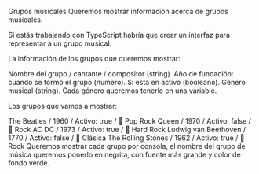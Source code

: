 Grupos musicales
Queremos mostrar información acerca de grupos musicales.

Si estás trabajando con TypeScript habría que crear un interfaz para representar a un grupo musical.

La información de los grupos que queremos mostrar:

Nombre del grupo / cantante / compositor (string).
Año de fundación: cuando se formó el grupo (numero).
Si está en activo (booleano).
Género musical (string).
Cada género queremos tenerlo en una variable.

Los grupos que vamos a mostrar:

The Beatles / 1960 / Activo: true / 🎵 Pop Rock
Queen / 1970 / Activo: false / 🎸 Rock
AC DC / 1973 / Activo: true / 🤘 Hard Rock
Ludwig van Beethoven / 1770 / Activo: false / 🎼 Clásica
The Rolling Stones / 1962 / Activo: true / 🎸 Rock
Queremos mostrar cada grupo por consola, el nombre del grupo de música queremos ponerlo en negrita, con fuente más grande y color de fondo verde.

